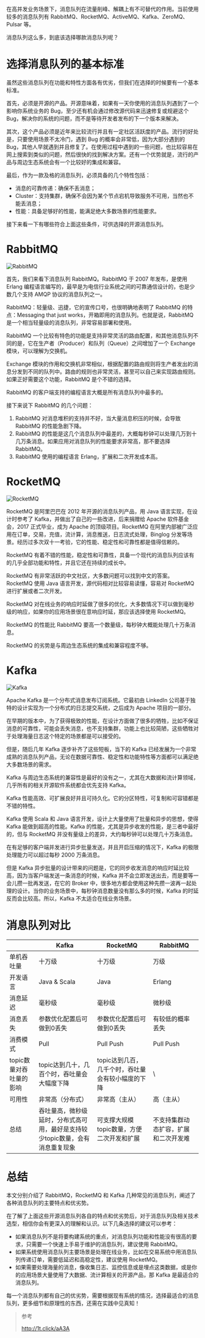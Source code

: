在高并发业务场景下，消息队列在流量削峰、解耦上有不可替代的作用。当前使用较多的消息队列有 RabbitMQ、RocketMQ、ActiveMQ、Kafka、ZeroMQ、Pulsar 等。

消息队列这么多，到底该选择哪款消息队列呢？

# 选择消息队列的基本标准
虽然这些消息队列在功能和特性方面各有优劣，但我们在选择的时候要有一个基本标准。

首先，必须是开源的产品。开源意味着，如果有一天你使用的消息队列遇到了一个影响你系统业务的 Bug，至少还有机会通过修改源代码来迅速修复或规避这个 Bug，解决你的系统的问题，而不是等待开发者发布的下一个版本来解决。

其次，这个产品必须是近年来比较流行并且有一定社区活跃度的产品。流行的好处是，只要使用场景不太冷门，遇到 Bug 的概率会非常低，因为大部分遇到的 Bug，其他人早就遇到并且修复了。在使用过程中遇到的一些问题，也比较容易在网上搜索到类似的问题，然后很快的找到解决方案。还有一个优势就是，流行的产品与周边生态系统会有一个比较好的集成和兼容。

最后，作为一款及格的消息队列，必须具备的几个特性包括：
- 消息的可靠传递：确保不丢消息；
- Cluster：支持集群，确保不会因为某个节点宕机导致服务不可用，当然也不能丢消息；
- 性能：具备足够好的性能，能满足绝大多数场景的性能要求。

接下来看一下有哪些符合上面这些条件，可供选择的开源消息队列。

# RabbitMQ
![RabbitMQ](https://img-blog.csdnimg.cn/20191014213653763.jpeg?x-oss-process=image/watermark,type_ZmFuZ3poZW5naGVpdGk,shadow_10,text_aHR0cHM6Ly9ibG9nLmNzZG4ubmV0L3FxXzI3Mjc2MDQ1,size_16,color_FFFFFF,t_70)

首先，我们来看下消息队列 RabbitMQ。RabbitMQ 于 2007 年发布，是使用 Erlang 编程语言编写的，最早是为电信行业系统之间的可靠通信设计的，也是少数几个支持 AMQP 协议的消息队列之一。

RabbitMQ：轻量级、迅捷，它的宣传口号，也很明确地表明了 RabbitMQ 的特点：Messaging that just works，开箱即用的消息队列。也就是说，RabbitMQ 是一个相当轻量级的消息队列，非常容易部署和使用。

RabbitMQ 一个比较有特色的功能是支持非常灵活的路由配置，和其他消息队列不同的是，它在生产者（Producer）和队列（Queue）之间增加了一个 Exchange 模块，可以理解为交换机。

Exchange 模块的作用和交换机非常相似，根据配置的路由规则将生产者发出的消息分发到不同的队列中。路由的规则也非常灵活，甚至可以自己来实现路由规则。如果正好需要这个功能，RabbitMQ 是个不错的选择。

RabbitMQ 的客户端支持的编程语言大概是所有消息队列中最多的。

接下来说下 RabbitMQ 的几个问题：
1. RabbitMQ 对消息堆积的支持并不好，当大量消息积压的时候，会导致 RabbitMQ 的性能急剧下降。
2. RabbitMQ 的性能是这几个消息队列中最差的，大概每秒钟可以处理几万到十几万条消息。如果应用对消息队列的性能要求非常高，那不要选择 RabbitMQ。
3. RabbitMQ 使用的编程语言 Erlang，扩展和二次开发成本高。

# RocketMQ
![RocketMQ](https://img-blog.csdnimg.cn/2019101421365454.jpeg?x-oss-process=image/watermark,type_ZmFuZ3poZW5naGVpdGk,shadow_10,text_aHR0cHM6Ly9ibG9nLmNzZG4ubmV0L3FxXzI3Mjc2MDQ1,size_16,color_FFFFFF,t_70)

RocketMQ 是阿里巴巴在 2012 年开源的消息队列产品，用 Java 语言实现，在设计时参考了 Kafka，并做出了自己的一些改进，后来捐赠给 Apache 软件基金会，2017 正式毕业，成为 Apache 的顶级项目。RocketMQ 在阿里内部被广泛应用在订单，交易，充值，流计算，消息推送，日志流式处理，Binglog 分发等场景。经历过多次双十一考验，它的性能、稳定性和可靠性都是值得信赖的。

RocketMQ 有着不错的性能，稳定性和可靠性，具备一个现代的消息队列应该有的几乎全部功能和特性，并且它还在持续的成长中。

RocketMQ 有非常活跃的中文社区，大多数问题可以找到中文的答案。RocketMQ 使用 Java 语言开发，源代码相对比较容易读懂，容易对 RocketMQ 进行扩展或者二次开发。

RocketMQ 对在线业务的响应时延做了很多的优化，大多数情况下可以做到毫秒级的响应，如果你的应用场景很在意响应时延，那应该选择使用 RocketMQ。

RocketMQ 的性能比 RabbitMQ 要高一个数量级，每秒钟大概能处理几十万条消息。

RocketMQ 的劣势是与周边生态系统的集成和兼容程度不够。

# Kafka
![Kafka](https://img-blog.csdnimg.cn/20191014213654637.jpeg?x-oss-process=image/watermark,type_ZmFuZ3poZW5naGVpdGk,shadow_10,text_aHR0cHM6Ly9ibG9nLmNzZG4ubmV0L3FxXzI3Mjc2MDQ1,size_16,color_FFFFFF,t_70)

Apache Kafka 是一个分布式消息发布订阅系统。它最初由 LinkedIn 公司基于独特的设计实现为一个分布式的日志提交系统，之后成为 Apache 项目的一部分。

在早期的版本中，为了获得极致的性能，在设计方面做了很多的牺牲，比如不保证消息的可靠性，可能会丢失消息，也不支持集群，功能上也比较简陋，这些牺牲对于处理海量日志这个特定的场景都是可以接受的。

但是，随后几年 Kafka 逐步补齐了这些短板，当下的 Kafka 已经发展为一个非常成熟的消息队列产品，无论在数据可靠性、稳定性和功能特性等方面都可以满足绝大多数场景的需求。

Kafka 与周边生态系统的兼容性是最好的没有之一，尤其在大数据和流计算领域，几乎所有的相关开源软件系统都会优先支持 Kafka。

Kafka 性能高效、可扩展良好并且可持久化。它的分区特性，可复制和可容错都是不错的特性。

Kafka 使用 Scala 和 Java 语言开发，设计上大量使用了批量和异步的思想，使得 Kafka 能做到超高的性能。Kafka 的性能，尤其是异步收发的性能，是三者中最好的，但与 RocketMQ 并没有量级上的差异，大约每秒钟可以处理几十万条消息。

在有足够的客户端并发进行异步批量发送，并且开启压缩的情况下，Kafka 的极限处理能力可以超过每秒 2000 万条消息。

但是 Kafka 异步批量的设计带来的问题是，它的同步收发消息的响应时延比较高，因为当客户端发送一条消息的时候，Kafka 并不会立即发送出去，而是要等一会儿攒一批再发送，在它的 Broker 中，很多地方都会使用这种先攒一波再一起处理的设计。当你的业务场景中，每秒钟消息数量没有那么多的时候，Kafka 的时延反而会比较高。所以，Kafka 不太适合在线业务场景。

# 消息队列对比
||Kafka| RocketMQ| RabbitMQ |
|---|---|---|---|
|单机吞吐量 | 十万级| 十万级| 万级|
| 开发语言  | Java & Scala  | Java| Erlang | 
| 消息延迟  | 毫秒级| 毫秒级| 微秒级 |
| 消息丢失  | 参数优化配置后可做到0丢失 | 参数优化配置后可做到0丢失 | 有较低的概率丢失 |
| 消费模式  | Pull| Pull Push | Pull Push |
| topic数量对吞吐量的影响 | topic达到几十，几百个时，吞吐量会大幅度下降 | topic达到几百，几千个时，吞吐量会有较小幅度的下降 | \ |
| 可用性 | 非常高（分布式） | 非常高（主从） | 高（主从） |
| 总结 | 吞吐量高，微秒级延时，分布式高可用，最好是支持较少topic数量，会有消息重复现象 | 可支撑大规模topic数量，方便二次开发和扩展 | 不支持集群动态扩容，扩展和二次开发难

# 总结
本文分别介绍了 RabbitMQ，RocketMQ 和 Kafka 几种常见的消息队列，阐述了各种消息队列的主要特点和优劣势。

在了解了上面这些开源消息队列各自的特点和优劣势后，对于消息队列及相关技术选型，相信你会有更深入的理解和认识。以下几条选择的建议可以参考：
- 如果消息队列不是将要构建系统的重点，对消息队列功能和性能没有很高的要求，只需要一个快速上手易于维护的消息队列，建议使用 RabbitMQ。
- 如果系统使用消息队列主要场景是处理在线业务，比如在交易系统中用消息队列传递订单，需要低延迟和高稳定性，建议使用 RocketMQ。
- 如果需要处理海量的消息，像收集日志、监控信息或是埋点这类数据，或是你的应用场景大量使用了大数据、流计算相关的开源产品，那 Kafka 是最适合的消息队列。

每一个消息队列都有自己的优劣势，需要根据现有系统的情况，选择最适合的消息队列，更多细节和原理性的东西，还需在实践中见真知！

> 参考
> 
> http://1t.click/aA3A